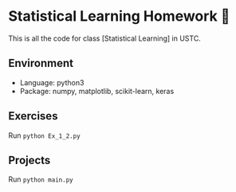 # Statistical Learning Homework :tangerine:

This is all the code for class [Statistical Learning] in USTC.

[statistic learning]:http://staff.ustc.edu.cn/~dongeliu/statlearn.html

## Environment
* Language: python3
* Package: numpy, matplotlib, scikit-learn, keras

## Exercises
Run `python Ex_1_2.py`

## Projects
Run `python main.py`


